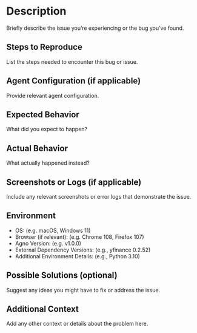 # Description
Briefly describe the issue you’re experiencing or the bug you’ve found.

## Steps to Reproduce
List the steps needed to encounter this bug or issue.

## Agent Configuration (if applicable)
Provide relevant agent configuration.

## Expected Behavior
What did you expect to happen?

## Actual Behavior
What actually happened instead?

## Screenshots or Logs (if applicable)
Include any relevant screenshots or error logs that demonstrate the issue.

## Environment
- OS: (e.g. macOS, Windows 11)
- Browser (if relevant): (e.g. Chrome 108, Firefox 107)
- Agno Version: (e.g. v1.0.0)
- External Dependency Versions: (e.g., yfinance 0.2.52)
- Additional Environment Details: (e.g., Python 3.10)

## Possible Solutions (optional)
Suggest any ideas you might have to fix or address the issue.

## Additional Context
Add any other context or details about the problem here.
